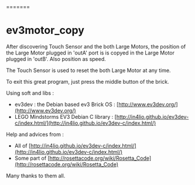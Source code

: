 =======
# ev3motor_copy

After discovering Touch Sensor and the both Large Motors, the position of the Large Motor plugged in 'outA' port is
is copyed in the Large Motor plugged in 'outB'.
Also position as speed.

The Touch Sensor is used to reset the both Large Motor at any time.

To exit this great program, just press the middle button of the brick.


Using soft and libs :

* ev3dev : the Debian based ev3 Brick OS : [http://www.ev3dev.org/](http://www.ev3dev.org/)
* LEGO Mindstorms EV3 Debian C library : [http://in4lio.github.io/ev3dev-c/index.html/](http://in4lio.github.io/ev3dev-c/index.html/)

Help and advices from :

* All of [http://in4lio.github.io/ev3dev-c/index.html/](http://in4lio.github.io/ev3dev-c/index.html/)
* Some part of [http://rosettacode.org/wiki/Rosetta_Code](http://rosettacode.org/wiki/Rosetta_Code)

Many thanks to them all.
